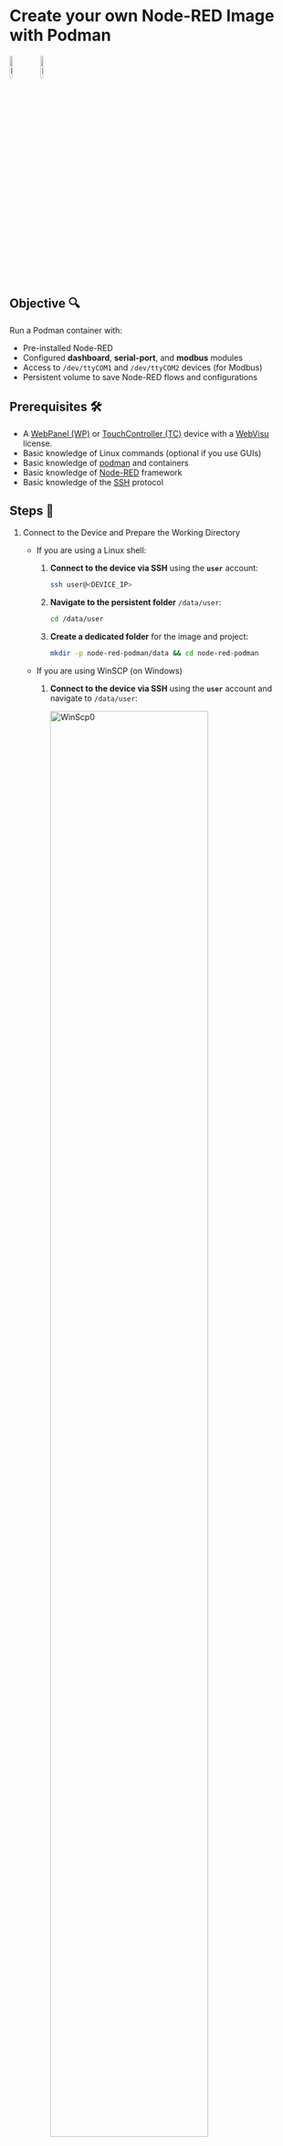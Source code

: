 # **Create your own Node-RED Image with Podman**
<p align="left">
	<img src="assets/node-red-icon.png" alt="NodeRedIcon" width="10%">
	<img src="assets/podman-icon.png" alt="PodmanIcon" width="10%">
</p>

## **Objective** 🔍

Run a Podman container with:

- Pre-installed Node-RED
- Configured **dashboard**, **serial-port**, and **modbus** modules
- Access to `/dev/ttyCOM1` and `/dev/ttyCOM2` devices (for Modbus)
- Persistent volume to save Node-RED flows and configurations

## Prerequisites 🛠️
- A [WebPanel (WP)](https://www.pixsys.net/en/hmi-panel-pc/web-panel) or [TouchController (TC)](https://www.pixsys.net/en/programmable-devices/hmi-codesys) device with a [WebVisu](https://github.com/tnentwig/WebVisu) license.
- Basic knowledge of Linux commands (optional if you use GUIs)
- Basic knowledge of [podman](https://podman.io/) and containers
- Basic knowledge of [Node-RED](https://nodered.org/) framework
- Basic knowledge of the [SSH](https://en.wikipedia.org/wiki/Secure_Shell) protocol

## **Steps** 👣

1. Connect to the Device and Prepare the Working Directory

	- If you are using a Linux shell:

		1. **Connect to the device via SSH** using the **`user`** account:

			```bash
			ssh user@<DEVICE_IP>
			```

		2. **Navigate to the persistent folder** `/data/user`:

			```bash
			cd /data/user
			```

		3. **Create a dedicated folder** for the image and project:

			```bash
			mkdir -p node-red-podman/data && cd node-red-podman
			```
	- If you are using WinSCP (on Windows)

		1. **Connect to the device via SSH** using the **`user`** account and navigate to `/data/user`:

			<img src="assets/winscp0.png" alt="WinScp0" width="80%">

		2. Navigate to the `New` menu and choose the `Directory` option

			<img src="assets/winscp1.png" alt="WinScp0" width="80%">

		3. Create the `node-red-podman` directory and give it RWX permission for owner, group, and other users

			<img src="assets/winscp2.png" alt="WinScp0" width="80%">

			**Note: you need to use these set of permissions only if you are going to run the container using Cockpit: this is due to the lack of options for the *podman run* command. If you are going to run the container via Linux command-line, you can give the created folder ONLY RWX permissions for the owner (first row of the permissions table), and leave the other rows empty, to enhance the security. This last is also the suggested way to run the container**
		---

2. Create the podman image
   - If you are going for a manual image creation, you can customize your image with every module you need, without manually install it later on the Node-RED GUI. This is the most portable and recommended way.

		**Note: follow the steps below only if you are going to run your container using command-line**

		1. Create a file named **`node-red.Dockerfile`** with the following content:

			```dockerfile
			# Use Node-RED as base
			FROM docker.io/nodered/node-red:3.1.15

			# Maintainer information
			LABEL maintainer="YourName <youremail@example.com>"

			# Install additional modules: Dashboard, OPC-UA, InfluxDB
			RUN npm install node-red-node-serialport node-red-dashboard node-red-contrib-modbus node-red-contrib-modbus-flex-server && \
				 npm cache clean --force

			# Expose port 1880 for Node-RED access
			EXPOSE 1880
			```

		2. Optionally (but recommended) you can create a podman-compose file that allows you to have a more flexible way to manage you container. To do so, create a file named **`node-red-compose.yml`** with the following content:

			```yaml
			services:
				nodered:
				# tell podman-compose to build the previous custom node-red image
				build:
					context: .
					dockerfile: node-red.Dockerfile
				image: node-red-custom
				container_name: NodeREDContainer
				restart: always
				group_add:
					- keep-groups
				userns_mode: keep-id # map my host user to the user namespace of the container 
				user: ${MY_UID}:${MY_GID}
				ports:
						- 1880:1880 # map container port 1880 to host port 1880
				devices:
					- /dev/ttyCOM1:/dev/ttyCOM1 # map devices
					- /dev/ttyCOM2:/dev/ttyCOM2
				volumes:
					- /data/user/node-red-podman/data:/data	# Persistent volume for flows and configurations
			```

	- If you are not familiar with Linux shells, you can do everything from the Cockpit GUI.

		1. Log-in into Cockpit from you WP, TC or directly from a PC through a browser at `http://<DEVICE_IP>:9443`
		2. Navigate to the `Podman containers` tab in the side-menu.

			<img src="assets/dockergui0.png" alt="Cockpit0" width="80%">

		3. Choose "Download new image" on the kebab menu (3 vertical points) in the `Images` section

			<img src="assets/dockergui1.png" alt="Cockpit1" width="80%">

		4. Select the `docker.io` registry and type `node-red` inside the search input text

			<img src="assets/dockergui2.png" alt="Cockpit2" width="80%">

		5. Select the `docker.io/nodered/node-red` image and press the "Download" button

			<img src="assets/dockergui4.png" alt="Cockpit3" width="80%">

		6. At the end of the download, you will be able to see the downloaded image inside the `Images` section

			<img src="assets/dockergui6.png" alt="Cockpit3" width="80%">


3. Create and start the Container

	- if you are using a Linux shell, and you didn't create a `node-red-compose.yml` and you just want to use podman, you need to:

		1. Build the image

			```bash
			podman build -t node-red-custom -f node-red.Dockerfile .
			```

		2. Run the container

			```bash
			podman run --group-add=keep-groups --userns=keep-id -u $(id -u):$(id -g) -v /data/user/node-red-podman/data:/data -p 1880:1880 --device=/dev/ttyCOM1 --device=/dev/ttyCOM2 node-red-custom	
			```

	- if you are using a Linux shell, and you want to use `podman-compose`, you only need to run:
	
		```bash
		MY_UID=$(id -u) MY_GID=$(id -g) podman-compose -f node-red-compose.yml up --build
		```
		**Note: *MY_UID* and *MY_GID* are set to user ID and group ID of your current user, which should be *user*. This way, everything written by the container user will have the same ownership of your host user.**

		To make sure the container is running, run:

		```bash
		podman ps
		```

		The output should be something like this:

		```bash
		CONTAINER ID	IMAGE	COMMAND	CREATED	STATUS	PORTS	NAMES
		004d1d95bbd0	localhost/node-red-custom:latest	2 minutes ago	Up 2 minutes	0.0.0.0:1880->1880/tcp	NodeREDContainer
		```
	
	- If you want to use Cockpit to manage the container:
		1. On the `Containers` section, press the "Create container" button. A menu will appear.

			<img src="assets/dockergui7.png" alt="Cockpit3" width="80%">

		2. Fill the `Details` section as shown below:

			<img src="assets/dockergui8.png" alt="Cockpit3" width="80%">

		3. Navigate to the `Integration` tab and fill it as shown below:

			<img src="assets/dockergui9.png" alt="Cockpit3" width="80%">

		4. Navigate to the `Health check` tab and fill it as shown below:

			<img src="assets/dockergui10.png" alt="Cockpit3" width="80%">

		5. Press the "Create and run" button. After the creation, you will be able to see the created container inside the `Container` section, with a "Running" value on the `State` column.

			<img src="assets/dockergui11.png" alt="Cockpit3" width="80%">


4. Open a browser and navigate to `	http://<DEVICE_IP>:1880`, which is the default port for NodeRED.

	<img src="assets/node-red-welcome.png" alt="NodeRedWelcome" width="60%">

5. Go to the **Manage palette** menu in Node-RED by pressing the hamburger menu icon on the top right

	<img src="assets/node-red-hamburger.png" alt="NodeRedWelcome" width="60%">

	If you have followed the `Cockpit` guide, you will need to manually install the *dashboard* and the *modbus* modulesm otherwise go directly to section 4.3. Type `node-red-dashboard` and press the "Install" button to install the module. Do the same thing with `node-red-contrib-modbus` and `node-red-contrib-serial-port`

	<img src="assets/node-red-install-module.png" alt="NodeRedWelcome" width="60%">

6. Check that the modules are installed.

	<img src="assets/node-red-nodes.png" alt="NodeRedWelcome" width="60%">

7. If you want to make sure everything works correctly, use this [flow](https://nodered.org/docs/user-guide/editor/workspace/flows) file as a test:

	```json
	[
		{
			"id": "1e6b97b5.687fd8",
			"type": "tab",
			"label": "Dashboard",
			"disabled": false,
			"info": ""
		},
		{
			"id": "7c8f99d9.196b98",
			"type": "ui_text",
			"z": "1e6b97b5.687fd8",
			"group": "dd4567b9.6a4c18",
			"order": 1,
			"width": "12",
			"height": "1",
			"name": "Title",
			"label": "Dashboard - Random Data Display",
			"format": "{{msg.payload}}",
			"layout": "col-center",
			"x": 330,
			"y": 120,
			"wires": []
		},
		{
			"id": "2e4a56f8.cfa23a",
			"type": "ui_gauge",
			"z": "1e6b97b5.687fd8",
			"name": "Random Gauge",
			"group": "dd4567b9.6a4c18",
			"order": 2,
			"width": "6",
			"height": "6",
			"gtype": "gage",
			"title": "Random Value",
			"label": "%",
			"format": "{{value}}",
			"min": "0",
			"max": "100",
			"colors": ["#00b500","#e6e600","#ca3838"],
			"seg1": "30",
			"seg2": "70",
			"x": 320,
			"y": 240,
			"wires": []
		},
		{
			"id": "3b9ddefd.32b9d",
			"type": "ui_chart",
			"z": "1e6b97b5.687fd8",
			"name": "Time-based Chart",
			"group": "dd4567b9.6a4c18",
			"order": 3,
			"width": "6",
			"height": "6",
			"label": "Random Time Chart",
			"chartType": "line",
			"legend": "false",
			"xformat": "HH:mm:ss",
			"interpolate": "linear",
			"nodata": "",
			"ymin": "0",
			"ymax": "100",
			"removeOlder": 1,
			"removeOlderPoints": "",
			"removeOlderUnit": "3600",
			"cutout": 0,
			"useOneColor": false,
			"colors": ["#00b500","#e6e600","#ca3838"],
			"outputs": 1,
			"useDifferentColor": false,
			"x": 600,
			"y": 240,
			"wires": []
		},
		{
			"id": "74b1aef8.e7e0d8",
			"type": "function",
			"z": "1e6b97b5.687fd8",
			"name": "Generate Random Data",
			"func": "msg.payload = Math.floor(Math.random() * 100);\nreturn msg;",
			"outputs": 1,
			"noerr": 0,
			"initialize": "",
			"finalize": "",
			"libs": [],
			"x": 130,
			"y": 240,
			"wires": [
					[
						 "2e4a56f8.cfa23a",
						 "3b9ddefd.32b9d"
					]
				]
		},
		{
			"id": "e0e9bd3c.a8ae2",
			"type": "inject",
			"z": "1e6b97b5.687fd8",
			"name": "",
			"props": [
					{
						 "p": "payload"
					}
				],
			"repeat": "1",
			"crontab": "",
			"once": true,
			"onceDelay": 0.1,
			"topic": "",
			"payloadType": "date",
			"x": 130,
			"y": 160,
			"wires": [
					[
						 "74b1aef8.e7e0d8"
					]
				]
		},
		{
			"id": "dd4567b9.6a4c18",
			"type": "ui_group",
			"z": "",
			"name": "Random Data",
			"tab": "fe9b4293.8df8e",
			"order": 1,
			"disp": true,
			"width": "12",
			"collapse": false
		},
		{
			"id": "fe9b4293.8df8e",
			"type": "ui_tab",
			"z": "",
			"name": "Main Dashboard",
			"icon": "dashboard",
			"order": 1,
			"disabled": false,
			"hidden": false
		}
	]
	```

8. Go to the **Import** menu by pressing the hamburger menu icon on the top right, and paste the file above, then press the "Import" button.

	<img src="assets/node-red-import.png" alt="NodeRedWelcome" width="80%">
	<img src="assets/node-red-import-node.png" alt="NodeRedWelcome" width="80%">
	<img src="assets/node-red-diagram.png" alt="NodeRedWelcome" width="80%">

9. Press the red "Deploy" button on the top-right of the page
10. Navigate to `<DEVICE_ADDRESS>:1880/ui`. The output should be something like this:

	<img src="assets/node-red-dashboard.png" alt="NodeRedWelcome" width="80%">

11. If you want the dashboard to be the main application of your WP/TC, access Cockpit and navigate to `WP Settings` and look for "Main application settings". Here, set the URL to `http://127.0.0.1:1880/ui` or `http://localhost:1880/ui`, and press the "Save" button. After then next reboot, the dashboard will appear in fullscreen-mode.

	<img src="assets/cockpit-set-url.png" alt="NodeRedWelcome" width="80%">

12. Export and Import the Image (Optional)
If you have manually created and built the node-red-custom image, and you want to use it in other WP/TC, you can export it from your current device and then load it in another, using podman.

	To save the image as a tar archive:

	```bash
	podman save -o node-red-custom.tar node-red-custom
	```

	To import the image on another system:

	```bash
	podman load -i node-red-custom.tar
	```

## **Conclusion** 🏁

This guide provides a complete configuration for a **Node-RED** container on Podman with pre-installed **Dashboard** and **Modbus** modules, serial device access, and persistent configurations.

<img src="assets/pixsys-icon.png" alt="PixsysIcon" width="50%">
